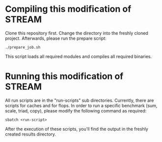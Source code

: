 # Compiling this modification of STREAM

Clone this repository first. Change the directory into the freshly cloned project. Afterwards, please run the prepare script:

    ./prepare_job.sh

This script loads all required modules and compiles all required binaries.

# Running this modification of STREAM

All run scripts are in the "run-scripts" sub directories. Currently, there are scripts for caches and for flops. In order to run a specific benchmark (sum, scale, triad, copy), please modify the following command as required:

    sbatch <run-script>

After the execution of these scripts, you'll find the output in the freshly created results directory.
